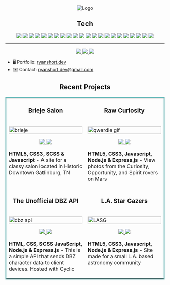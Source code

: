 
<div align="center">
    <img src="https://external-content.duckduckgo.com/iu/?u=https%3A%2F%2Fmedia3.giphy.com%2Fmedia%2Fl0CLUKVgut1MV3DxK%2Fgiphy.gif%3Fcid%3D790b76113ec9e456f3624b5ffc5590c036fdc4e3dbc4b166%26rid%3Dgiphy.gif%26ct%3Dg&f=1&nofb=1&ipt=2ba6a613331c3c0e63fc15e7dc6c27be3cf22d040faf3cbaef8ceee5d352ba41&ipo=images" alt="Logo">
    </a>
</div>


<h2 align="center">Tech</h2>


<p align="center">
    <img src="https://img.shields.io/static/v1?label=|&message=HTML5&color=23555f&style=for-the-badge&logo=html5"/>
    <img src="https://img.shields.io/static/v1?label=|&message=CSS3&color=285f65&style=for-the-badge&logo=css3"/>
    <img src="https://img.shields.io/static/v1?label=|&message=SASS&color=2b625f&style=for-the-badge&logo=sass"/>
    <img src="https://img.shields.io/static/v1?label=|&message=Bootstrap&color=3165e&style=for-the-badge&logo=bootstrap"/>
    <img src="https://img.shields.io/static/v1?label=|&message=JavaScript&color=3c7f5d&style=for-the-badge&logo=javascript"/>
    <img src="https://img.shields.io/static/v1?label=|&message=React.js&color=4a935c&style=for-the-badge&logo=react"/>
    <img src="https://img.shields.io/static/v1?label=|&message=EJS&color=cdf998&style=for-the-badge&logo=ejs"/>
    <img src="https://img.shields.io/static/v1?label=|&message=C%23&color=cbb148&style=for-the-badge&logo=csharp"/>
    <img src="https://img.shields.io/static/v1?label=|&message=dotnet&color=cbb148&style=for-the-badge&logo=dotnet"/>
    <img src="https://img.shields.io/static/v1?label=|&message=Typescript&color=4a935c&style=for-the-badge&logo=typescript"/>
    <img src="https://img.shields.io/static/v1?label=|&message=Selenium&color=cdf998&style=for-the-badge&logo=selenium"/>
    <img src="https://img.shields.io/static/v1?label=|&message=Wordpress&color=cdd148&style=for-the-badge&logo=wordpress"/>
    <img src="https://img.shields.io/static/v1?label=|&message=SQL&color=2b625f&style=for-the-badge&logo=sql"/>
    <img src="https://img.shields.io/static/v1?label=|&message=Adobe&color=98bf53&style=for-the-badge&logo=adobe"/>
    <img src="https://img.shields.io/static/v1?label=|&message=Mongo-DB&color=cdd148&style=for-the-badge&logo=mongodb"/>
    <img src="https://img.shields.io/static/v1?label=|&message=Node.js&color=cdf998&style=for-the-badge&logo=node"/>
    <img src="https://img.shields.io/static/v1?label=|&message=Express&color=bbb111&style=for-the-badge&logo=express"/>
    <img src="https://img.shields.io/static/v1?label=|&message=Webpack&color=bbb111&style=for-the-badge&logo=webpack"/>
    <img src="https://img.shields.io/static/v1?label=|&message=Linux&color=bbb111&style=for-the-badge&logo=linux"/>
    <img src="https://img.shields.io/static/v1?label=|&message=Netlify&color=cbb148&style=for-the-badge&logo=netlify"/>
    <img src="https://img.shields.io/static/v1?label=|&message=Git&color=cbb148&style=for-the-badge&logo=git"/>
    <img src="https://img.shields.io/static/v1?label=|&message=GitHub&color=cbb148&style=for-the-badge&logo=github"/>
</p>

---

<p align="center">
  <a href="https://ryanshort.dev" target="_blank">
    <img src="https://img.shields.io/static/v1?label=|&message=Website&color=23555f&style=social&logo=webpack&logo-color=white"/>
  </a>
  <a href="https://www.codewars.com/users/ryanS_" target="_blank">
    <img src="https://www.codewars.com/users/ryanS_/badges/micro">
  </a>
  <a href="https://www.linkedin.com/in/ryanshort-developer/" target="_blank">
    <img src="https://img.shields.io/static/v1?label=|&message=LinkedIn&color=cdf998&style=social&logo=linkedin&logo-color=white"/>
  </a>
<!--   <a href="resume" target="_blank">
      <img src="https://img.shields.io/static/v1?label=|&message=RESUME&color=23555f&style=plastic&logo=react&logo-color=white"/>
  </a> -->
</p>


*   🖥️  Portfolio: [ryanshort.dev](http://www.ryanshort.dev)
*   ✉️  Contact: [ryanshort.dev@gmail.com](mailto:ryanshort.dev@gmail.com)


<h2 align="center">Recent Projects</h2>
<table bordercolor="#66b2b2">
  
  <tr>
    <td width="50%" valign="top">
      <h3 align="center">Brieje Salon</h3>
        <br />
        <a target="_blank" href="https://brieje.netlify.app/">
            <img src="brieje_animated.gif" width="100%" alt="brieje"/>
        </a>
        <br />
        <p align="center">
          
  <a href="#" target="_blank">
    <img src="https://img.shields.io/static/v1?label=|&message=Repo&color=23555f&style=plastic&logo=github&logo-color=white"/>
  </a>  
  <a href="https://brieje.netlify.app/" target="_blank">
    <img src="https://img.shields.io/static/v1?label=|&message=Website&color=cdf998&style=plastic&logo=webpack&logo-color=white"/>
  </a>
      </p>
        <p><strong>HTML5, CSS3, SCSS & Javascript</strong> - A site for a classy salon located in Historic Downtown Gatlinburg, TN</p>
    </td>
    <td width="50%" valign="top">
      <h3 align="center">Raw Curiosity</h3>
        <br />
        <a target="_blank" href="https://rawcuriosity.netlify.app/">
          <img src="https://github.com/RyanShort13110/raw_curiosity/blob/main/raw-curiosity-gif.gif" width="100%" alt="qwerdle gif"/>
        </a>
        <br />
        <p align="center">
          
  <a href="https://github.com/RyanShort13110/raw_curiosity" target="_blank">
    <img src="https://img.shields.io/static/v1?label=|&message=Repo&color=23555f&style=plastic&logo=github&logo-color=white"/>
  </a>
  <a href="https://rawcuriosity.netlify.app/" target="_blank">
    <img src="https://img.shields.io/static/v1?label=|&message=Website&color=cdf998&style=plastic&logo=webpack&logo-color=white"/>
  </a>
      </p>
        <p><strong>HTML5, CSS3, Javascript, Node.js & Express.js</strong> - View photos from the Curiosity, Opportunity, and Spirit rovers on Mars</p>
    </td>
  </tr>
  
  <tr>
    <td width="50%" valign="top">
      <h3 align="center">The Unofficial DBZ API</h3>
      <br />
        <a target="_blank" href="https://unofficialdbzapi.cyclic.app/">
          <img src="dbzAPIRoundTwo.gif" width="100%" alt="dbz api"/>
        </a>
      <br />
        <p align="center">
  <a href="https://github.com/RyanShort13110/dbz-api" target="_blank">
    <img src="https://img.shields.io/static/v1?label=|&message=Repo&color=23555f&style=plastic&logo=github&logo-color=white"/>
  </a>
  <a href="https://unofficialdbzapi.cyclic.app/" target="_blank">
    <img src="https://img.shields.io/static/v1?label=|&message=Website&color=cdf998&style=plastic&logo=webpack&logo-color=white"/>
  </a>
      </p>
        <p><strong>HTML, CSS, SCSS JavaScript, Node.js & Express.js</strong> - This is a simple API that sends DBZ character data to client devices. Hosted with Cyclic</p>
    </td>
      <td width="50%" valign="top">
      <h3 align="center">L.A. Star Gazers</h3>
        <br />
      <a target="_blank" href="https://lastargazers.netlify.app/">
            <img src="star-gazers-animated10.gif" width="100%"  alt="LASG"/>
        </a>
        <br />
        <p align="center">
          
  <a href="https://github.com/RyanShort13110/stargazers" target="_blank">
    <img src="https://img.shields.io/static/v1?label=|&message=Repo&color=23555f&style=plastic&logo=github&logo-color=white"/>
  </a>
  <a href="https://lastargazers.netlify.app/" target="_blank">
    <img src="https://img.shields.io/static/v1?label=|&message=Website&color=cdf998&style=plastic&logo=webpack&logo-color=white"/>
  </a>
      </p>
        <p><strong>HTML5, CSS3, Javascript, Node.js & Express.js</strong> - Site made for a small L.A. based astronomy community</p>
    </td>
  </tr>
</table>
